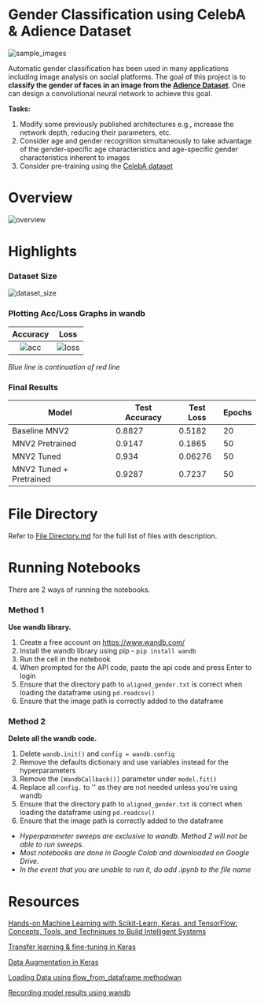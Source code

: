 # Gender Classification using CelebA & Adience Dataset
![sample_images](https://i.imgur.com/vinysJt.jpg)

Automatic gender classification has been used in many applications including image analysis on social platforms. The goal of this project is to **classify the gender of faces in an image from the [Adience Dataset](https://talhassner.github.io/home/projects/Adience/Adience-data.html)**. One can design a convolutional neural network to achieve this goal. 

**Tasks:**
1. Modify some previously published architectures e.g., increase the network depth, reducing their parameters, etc.
2. Consider age and gender recognition simultaneously to take advantage of the gender-specific age characteristics and age-specific gender characteristics inherent to images
3. Consider pre-training using the [CelebA dataset](http://mmlab.ie.cuhk.edu.hk/projects/CelebA.html)

# Overview
![overview](https://i.imgur.com/yOFv0OE.png)

# Highlights
### Dataset Size
![dataset_size](https://i.imgur.com/baj0a66.jpg)

### Plotting Acc/Loss Graphs in wandb
Accuracy             |  Loss
:-------------------------:|:-------------------------:
![acc](https://i.imgur.com/WdK8vG8.jpg)  |  ![loss](https://i.imgur.com/ZrySfPg.jpg)

*Blue line is continuation of red line*

### Final Results
| Model                   | Test Accuracy | Test Loss | Epochs |
| ----------------------- | ------------- | --------- | ------ |
| Baseline MNV2           | 0.8827        | 0.5182    | 20     |
| MNV2 Pretrained         | 0.9147        | 0.1865    | 50     |
| MNV2 Tuned              | 0.934         | 0.06276   | 50     |
| MNV2 Tuned + Pretrained | 0.9287        | 0.7237    | 50     |

# File Directory
Refer to [File Directory.md](https://github.com/Todayisagreatday/CZ4042-Neural-Nets/blob/main/Neural%20Networks/NN%20Project/File%20Directory.md) for the full list of files with description.

# Running Notebooks
There are 2 ways of running the notebooks. 

### Method 1
**Use wandb library.**
1. Create a free account on https://www.wandb.com/
2. Install the wandb library using pip - ```pip install wandb```
3. Run the cell in the notebook
4. When prompted for the API code, paste the api code and press Enter to login
5. Ensure that the directory path to ```aligned_gender.txt``` is correct when loading the dataframe using ```pd.readcsv()```
6. Ensure that the image path is correctly added to the dataframe

### Method 2 
**Delete all the wandb code.**
1. Delete ```wandb.init()``` and ```config = wandb.config```
2. Remove the defaults dictionary and use variables instead for the hyperparameters
3. Remove the ```[WandbCallback()]``` parameter under ```model.fit()```
4. Replace all ```config.``` to '' as they are not needed unless you're using wandb
5. Ensure that the directory path to ```aligned_gender.txt``` is correct when loading the dataframe using ```pd.readcsv()```
6. Ensure that the image path is correctly added to the dataframe

- *Hyperparameter sweeps are exclusive to wandb. Method 2 will not be able to run sweeps.* 
- *Most notebooks are done in Google Colab and downloaded on Google Drive.* 
- *In the event that you are unable to run it, do add .ipynb to the file name*

# Resources

[Hands-on Machine Learning with Scikit-Learn, Keras, and TensorFlow: Concepts, Tools, and Techniques to Build Intelligent Systems](https://www.amazon.sg/Hands-Machine-Learning-Scikit-Learn-TensorFlow/dp/1492032646)

[Transfer learning & fine-tuning in Keras](https://keras.io/guides/transfer_learning/)

[Data Augmentation in Keras](https://keras.io/api/preprocessing/image/#imagedatagenerator-class)

[Loading Data using flow_from_dataframe methodwan](https://keras.io/api/preprocessing/image/#flowfromdataframe-method)

[Recording model results using wandb](https://wandb.ai/site)
